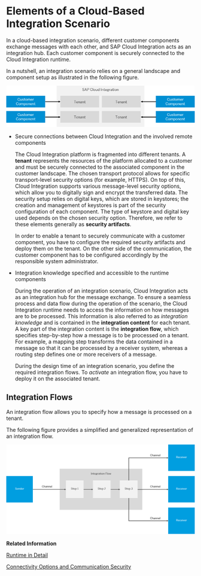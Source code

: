 <!-- loio762289ab192a4a9a9230b1a56757bf19 -->

# Elements of a Cloud-Based Integration Scenario

In a cloud-based integration scenario, different customer components exchange messages with each other, and SAP Cloud Integration acts as an integration hub. Each customer component is securely connected to the Cloud Integration runtime.

In a nutshell, an integration scenario relies on a general landscape and component setup as illustrated in the following figure.

![](images/HCI_Technical_Landscape_in_a_Nutshell_a46409b.png)

-   Secure connections between Cloud Integration and the involved remote components

    The Cloud Integration platform is fragmented into different tenants. A **tenant** represents the resources of the platform allocated to a customer and must be securely connected to the associated component in the customer landscape. The chosen transport protocol allows for specific transport-level security options \(for example, HTTPS\). On top of this, Cloud Integration supports various message-level security options, which allow you to digitally sign and encrypt the transferred data. The security setup relies on digital keys, which are stored in keystores; the creation and management of keystores is part of the security configuration of each component. The type of keystore and digital key used depends on the chosen security option. Therefore, we refer to these elements generally as **security artifacts**.

    In order to enable a tenant to securely communicate with a customer component, you have to configure the required security artifacts and deploy them on the tenant. On the other side of the communication, the customer component has to be configured accordingly by the responsible system administrator.

-   Integration knowledge specified and accessible to the runtime components

    During the operation of an integration scenario, Cloud Integration acts as an integration hub for the message exchange. To ensure a seamless process and data flow during the operation of the scenario, the Cloud Integration runtime needs to access the information on how messages are to be processed. This information is also referred to as *integration knowledge* and is contained in the **integration content** for each tenant. A key part of the integration content is the **integration flow**, which specifies step-by-step how a message is to be processed on a tenant. For example, a mapping step transforms the data contained in a message so that it can be processed by a receiver system, whereas a routing step defines one or more receivers of a message.

    During the design time of an integration scenario, you define the required integration flows. To *activate* an integration flow, you have to deploy it on the associated tenant.




## Integration Flows

An integration flow allows you to specify how a message is processed on a tenant.

The following figure provides a simplified and generalized representation of an integration flow.

![](images/HCI_Integration_Flow_Elements_f77edf2.png)

**Related Information**  


 <?sap-ot O2O class="- topic/link " href="eb8a714909e54e3581efc58518e5bcfc.xml" text="" desc="" xtrc="link:1" xtrf="file:/home/builder/src/dita-all/cvv1690968981196/loio3268cb35959d4b368fb49de861bfe8a1_en-US/src/content/localization/en-us/762289ab192a4a9a9230b1a56757bf19.xml" ?> 

 <?sap-ot O2O class="- topic/link " href="f1094c33ce164b9ba6ee413855a0dee2.xml" text="" desc="" xtrc="link:2" xtrf="file:/home/builder/src/dita-all/cvv1690968981196/loio3268cb35959d4b368fb49de861bfe8a1_en-US/src/content/localization/en-us/762289ab192a4a9a9230b1a56757bf19.xml" ?> 

[Runtime in Detail](../Operations/runtime-in-detail-bdbc3f0.md "For different customers, separate resources (in terms of: memory, CPU, file system) of the cloud-based integration platform are allocated – although all customers share the same hardware. This concept is also referred to as tenant isolation.")

[Connectivity Options and Communication Security](connectivity-options-and-communication-security-aa8fa62.md "Various adapters allow you to connect the integration platform to remote systems using different kinds of technical communication protocols.")

